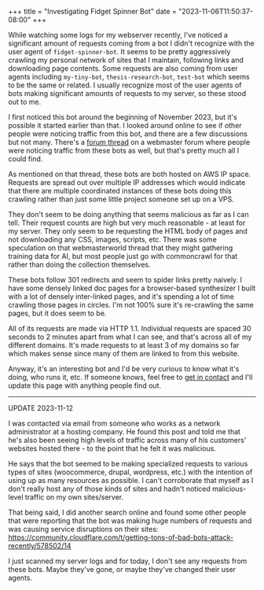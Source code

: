 +++
title = "Investigating Fidget Spinner Bot"
date = "2023-11-06T11:50:37-08:00"
+++

While watching some logs for my webserver recently, I've noticed a significant amount of requests coming from a bot I didn't recognize with the user agent of `fidget-spinner-bot`. It seems to be pretty aggressively crawling my personal network of sites that I maintain, following links and downloading page contents. Some requests are also coming from user agents including `my-tiny-bot`, `thesis-research-bot`, `test-bot` which seems to be the same or related. I usually recognize most of the user agents of bots making significant amounts of requests to my server, so these stood out to me.

I first noticed this bot around the beginning of November 2023, but it's possible it started earlier than that. I looked around online to see if other people were noticing traffic from this bot, and there are a few discussions but not many. There's a [forum thread](https://www.webmasterworld.com/search_engine_spiders/5096715.htm) on a webmaster forum where people were noticing traffic from these bots as well, but that's pretty much all I could find.

As mentioned on that thread, these bots are both hosted on AWS IP space. Requests are spread out over multiple IP addresses which would indicate that there are multiple coordinated instances of these bots doing this crawling rather than just some little project someone set up on a VPS.

They don't seem to be doing anything that seems malicious as far as I can tell. Their request counts are high but very much reasonable - at least for my server. They only seem to be requesting the HTML body of pages and not downloading any CSS, images, scripts, etc. There was some speculation on that webmasterworld thread that they might gathering training data for AI, but most people just go with commoncrawl for that rather than doing the collection themselves.

These bots follow 301 redirects and seem to spider links pretty naively. I have some densely linked doc pages for a browser-based synthesizer I built with a lot of densely inter-linked pages, and it's spending a lot of time crawling those pages in circles. I'm not 100% sure it's re-crawling the same pages, but it does seem to be.

All of its requests are made via HTTP 1.1. Individual requests are spaced 30 seconds to 2 minutes apart from what I can see, and that's across all of my different domains. It's made requests to at least 3 of my domains so far which makes sense since many of them are linked to from this website.

Anyway, it's an interesting bot and I'd be very curious to know what it's doing, who runs it, etc. If someone knows, feel free to [get in contact](https://cprimozic.net/contact/) and I'll update this page with anything people find out.

----

UPDATE 2023-11-12

I was contacted via email from someone who works as a network administrator at a hosting company.  He found this post and told me that he's also been seeing high levels of traffic across many of his customers' websites hosted there - to the point that he felt it was malicious.

He says that the bot seemed to be making specialized requests to various types of sites (woocommerce, drupal, wordpress, etc.) with the intention of using up as many resources as possible.  I can't corroborate that myself as I don't really host any of those kinds of sites and hadn't noticed malicious-level traffic on my own sites/server.

That being said, I did another search online and found some other people that were reporting that the bot was making huge numbers of requests and was causing service disruptions on their sites: https://community.cloudflare.com/t/getting-tons-of-bad-bots-attack-recently/578502/14

I just scanned my server logs and for today, I don't see any requests from these bots.  Maybe they've gone, or maybe they've changed their user agents.

